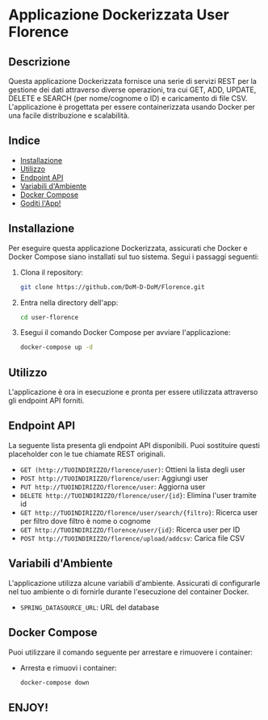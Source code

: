 # Applicazione Dockerizzata User Florence

## Descrizione
Questa applicazione Dockerizzata fornisce una serie di servizi REST per la gestione dei dati attraverso diverse operazioni, tra cui GET, ADD, UPDATE, DELETE e SEARCH (per nome/cognome o ID) 
e caricamento di file CSV. L'applicazione è progettata per essere containerizzata usando Docker per una facile distribuzione e scalabilità.

## Indice
- [Installazione](#installazione)
- [Utilizzo](#utilizzo)
- [Endpoint API](#endpoint-api)
- [Variabili d'Ambiente](#variabili-dambiente)
- [Docker Compose](#docker-compose)
- [Goditi l'App!](#goditi-lapp)

## Installazione
Per eseguire questa applicazione Dockerizzata, assicurati che Docker e Docker Compose siano installati sul tuo sistema. Segui i passaggi seguenti:

1. Clona il repository:
   ```bash
   git clone https://github.com/DoM-D-DoM/Florence.git
   ```

2. Entra nella directory dell'app:
   ```bash
   cd user-florence
   ```

3. Esegui il comando Docker Compose per avviare l'applicazione:
   ```bash
   docker-compose up -d
   ```

## Utilizzo
L'applicazione è ora in esecuzione e pronta per essere utilizzata attraverso gli endpoint API forniti.

## Endpoint API
La seguente lista presenta gli endpoint API disponibili. Puoi sostituire questi placeholder con le tue chiamate REST originali.

- `GET (http://TUOINDIRIZZO/florence/user)`: Ottieni la lista degli user
- `POST http://TUOINDIRIZZO/florence/user`: Aggiungi user
- `PUT http://TUOINDIRIZZO/florence/user`: Aggiorna user
- `DELETE http://TUOINDIRIZZO/florence/user/{id}`: Elimina l'user tramite id
- `GET http://TUOINDIRIZZO/florence/user/search/{filtro}`: Ricerca user per filtro dove filtro è nome o cognome
- `GET http://TUOINDIRIZZO/florence/user/{id}`: Ricerca user per ID
- `POST http://TUOINDIRIZZO/florence/upload/addcsv`: Carica file CSV

## Variabili d'Ambiente
L'applicazione utilizza alcune variabili d'ambiente. Assicurati di configurarle nel tuo ambiente o di fornirle durante l'esecuzione del container Docker.

- `SPRING_DATASOURCE_URL`: URL del database

## Docker Compose
Puoi utilizzare il comando seguente per arrestare e rimuovere i container:

- Arresta e rimuovi i container:
  ```bash
  docker-compose down
  ```

## ENJOY!
